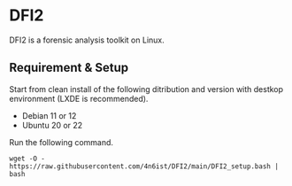 # DFI2

DFI2 is a forensic analysis toolkit on Linux. 

## Requirement & Setup

Start from clean install of the following ditribution and version with destkop environment (LXDE is recommended).

- Debian 11 or 12
- Ubuntu 20 or 22

Run the following command.

```
wget -O - https://raw.githubusercontent.com/4n6ist/DFI2/main/DFI2_setup.bash | bash
```
